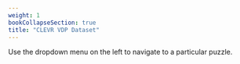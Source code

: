 ```yaml
---
weight: 1
bookCollapseSection: true
title: "CLEVR VDP Dataset"
---
```


Use the dropdown menu on the  left to navigate to a particular puzzle.
